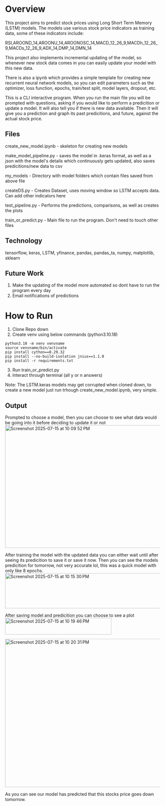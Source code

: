 # Overview
This project aims to predict stock prices using Long Short Term Memory (LSTM) models. The models use various stock price indicators as training data, some of these indicators include:

RSI,AROOND_14,AROONU_14,AROONOSC_14,MACD_12_26_9,MACDh_12_26_9,MACDs_12_26_9,ADX_14,DMP_14,DMN_14

This project also implements incremental updating of the model, so whenever new stock data comes in you can easily update your model with this new data. 

There is also a ipynb which provides a simple template for creating new recurrent neural network models, so you can edit parameters such as the optimizer, loss function, epochs, train/test split, model layers, dropout, etc.

This is a CLI interactive program. When you run the main file you will be prompted with questions, asking if you would like to perform a predicition or update a model. It will also tell you if there is new data available. Then it will give you a prediction and graph its past predicitions, and future, against the actual stock price.

## Files
create_new_model.ipynb - skeleton for creating new models

make_model_pipeline.py - saves the model in .keras format, as well as a json with the model's details which continuously gets updated, also saves predicitions/new data to csv

my_models - Directory with model folders which contain files saved from above file

createDS.py - Creates Dataset, uses moving window so LSTM accepts data. Can add other indicators here

test_pipeline.py - Performs the predictions, comparisons, as well as creates the plots

train_or_predict.py - Main file to run the program. Don't need to touch other files

## Technology
tensorflow, keras, LSTM, yfinance, pandas, pandas_ta, numpy, matplotlib, sklearn

## Future Work
1. Make the updating of the model more automated so dont have to run the program every day
2. Email notifications of predictions


# How to Run

1. Clone Repo down
2. Create venv using below commands (python3.10.18)
```
python3.10 -m venv venvname
source venvname/bin/activate
pip install cython==0.29.32 
pip install --no-build-isolation jnius==1.1.0
pip install -r requirements.txt
```
3. Run train_or_predict.py
4. Interact through terminal (all y or n answers)

Note: The LSTM.keras models may get corrupted when cloned down, to create a new model just run trhough create_new_model.ipynb, very simple.

## Output

Prompted to choose a model, then you can choose to see what data would be going into it before deciding to update it or not
<img width="991" height="398" alt="Screenshot 2025-07-15 at 10 09 52 PM" src="https://github.com/user-attachments/assets/c09e78ee-f408-4101-93b8-298d27eb1e17" />

After training the model with the updated data you can either wait until after seeing its predicition to save it or save it now. Then you can see the models predicition for tomorrow, not very accurate lol, this was a quick model with only like 8 epochs.
<img width="878" height="114" alt="Screenshot 2025-07-15 at 10 15 30 PM" src="https://github.com/user-attachments/assets/97223b83-c7a3-49c8-98af-a8b639d477a2" />

After saving model and predicition you can choose to see a plot
<img width="346" height="54" alt="Screenshot 2025-07-15 at 10 19 46 PM" src="https://github.com/user-attachments/assets/f4be5a01-942e-451f-8aec-50451ac37aee" />


<img width="645" height="481" alt="Screenshot 2025-07-15 at 10 20 31 PM" src="https://github.com/user-attachments/assets/71baf6ed-4ae5-41b2-839a-2c9e8fbbb1ec" />

As you can see our model has predicted that this stocks price goes down tomorrow.







